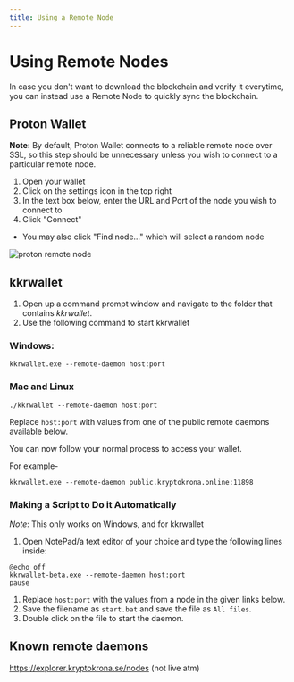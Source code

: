 ```yaml
---
title: Using a Remote Node
---
```


# Using Remote Nodes

In case you don't want to download the blockchain and verify it everytime, you can instead use a Remote Node to quickly sync the blockchain.

## Proton Wallet

**Note:** By default, Proton Wallet connects to a reliable remote node over SSL, so this step should be unnecessary unless you wish to connect to a particular remote node.

1. Open your wallet
2. Click on the settings icon in the top right
3. In the text box below, enter the URL and Port of the node you wish to connect to
4. Click "Connect"

- You may also click "Find node..." which will select a random node

![proton remote node](../../assets/kryptokrona-remote-nodes.png)

## kkrwallet

1. Open up a command prompt window and navigate to the folder that contains *kkrwallet*.
2. Use the following command to start kkrwallet  

### Windows:

```
kkrwallet.exe --remote-daemon host:port
```

### Mac and Linux

```
./kkrwallet --remote-daemon host:port
```

Replace `host:port` with values from one of the public remote daemons available below.

You can now follow your normal process to access your wallet.

For example-

```
kkrwallet.exe --remote-daemon public.kryptokrona.online:11898
```

### Making a Script to Do it Automatically

*Note*: This only works on Windows, and for kkrwallet

1. Open NotePad/a text editor of your choice and type the following lines inside:

```text
@echo off
kkrwallet-beta.exe --remote-daemon host:port
pause
```

1. Replace `host:port` with the values from a node in the given links below.
2. Save the filename as `start.bat` and save the file as `All files`.
3. Double click on the file to start the daemon.

## Known remote daemons

https://explorer.kryptokrona.se/nodes (not live atm)
